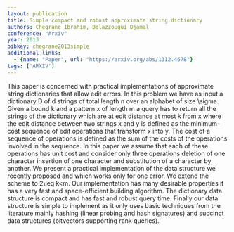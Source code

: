 ```yaml
---
layout: publication
title: Simple compact and robust approximate string dictionary
authors: Chegrane Ibrahim, Belazzougui Djamal
conference: "Arxiv"
year: 2013
bibkey: chegrane2013simple
additional_links:
  - {name: "Paper", url: "https://arxiv.org/abs/1312.4678"}
tags: ['ARXIV']
---
```

This paper is concerned with practical implementations of approximate string dictionaries that allow edit errors. In this problem we have as input a dictionary D of d strings of total length n over an alphabet of size \sigma. Given a bound k and a pattern x of length m a query has to return all the strings of the dictionary which are at edit distance at most k from x where the edit distance between two strings x and y is defined as the minimum-cost sequence of edit operations that transform x into y. The cost of a sequence of operations is defined as the sum of the costs of the operations involved in the sequence. In this paper we assume that each of these operations has unit cost and consider only three operations deletion of one character insertion of one character and substitution of a character by another. We present a practical implementation of the data structure we recently proposed and which works only for one error. We extend the scheme to 2\leq k<m. Our implementation has many desirable properties it has a very fast and space-efficient building algorithm. The dictionary data structure is compact and has fast and robust query time. Finally our data structure is simple to implement as it only uses basic techniques from the literature mainly hashing (linear probing and hash signatures) and succinct data structures (bitvectors supporting rank queries).
